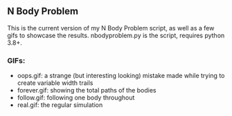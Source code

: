 ## N Body Problem

This is the current version of my N Body Problem script, as well as a few gifs to showcase the results. nbodyproblem.py is the script, requires python 3.8+.

### GIFs:
- oops.gif: a strange (but interesting looking) mistake made while trying to create variable width trails
- forever.gif: showing the total paths of the bodies
- follow.gif: following one body throughout
- real.gif: the regular simulation